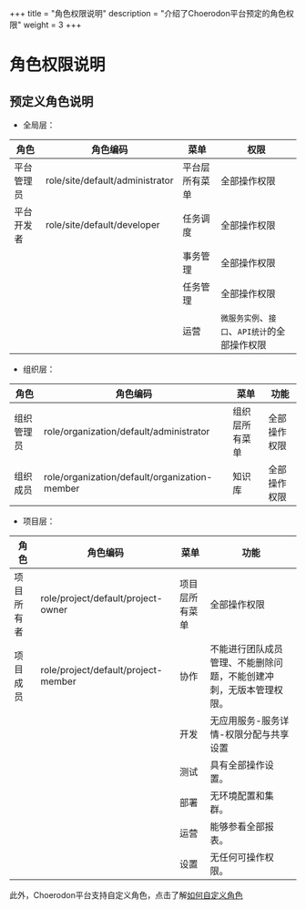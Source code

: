 +++
title = "角色权限说明"
description = "介绍了Choerodon平台预定的角色权限"
weight = 3
+++

# 角色权限说明

## 预定义角色说明

- 全局层：

角色|角色编码|菜单|权限
| --- | --- | --- | --- |
平台管理员|role/site/default/administrator|平台层所有菜单|全部操作权限|
平台开发者|role/site/default/developer|任务调度|全部操作权限|
|||事务管理|全部操作权限|
|||任务管理|全部操作权限|
|||运营|`微服务实例`、`接口`、`API统计`的全部操作权限|

- 组织层：

角色|角色编码|菜单|功能
| --- | --- | --- | --- |
组织管理员|role/organization/default/administrator|组织层所有菜单|全部操作权限|
组织成员|role/organization/default/organization-member|知识库 |全部操作权限


- 项目层：

角色|角色编码|菜单|功能
| --- | --- | --- | --- |
项目所有者|role/project/default/project-owner|项目层所有菜单|全部操作权限|
项目成员|role/project/default/project-member|协作|不能进行团队成员管理、不能删除问题，不能创建冲刺，无版本管理权限。
|||开发|无应用服务-服务详情-权限分配与共享设置
|||测试|具有全部操作设置。
|||部署|无环境配置和集群。
|||运营|能够参看全部报表。
|||设置|无任何可操作权限。



此外，Choerodon平台支持自定义角色，点击了解[如何自定义角色](../system-configuration/role)